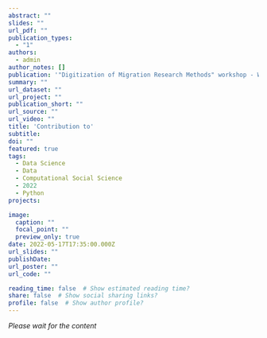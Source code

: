 ```yaml
---
abstract: ""
slides: ""
url_pdf: ""
publication_types:
  - "1"
authors:
  - admin
author_notes: []
publication: '"Digitization of Migration Research Methods" workshop - Warsaw'
summary: ""
url_dataset: ""
url_project: ""
publication_short: ""
url_source: ""
url_video: ""
title: 'Contribution to'
subtitle: 
doi: ""
featured: true
tags:
  - Data Science
  - Data
  - Computational Social Science
  - 2022
  - Python
projects:

image:
  caption: ""
  focal_point: ""
  preview_only: true
date: 2022-05-17T17:35:00.000Z
url_slides: ""
publishDate: 
url_poster: ""
url_code: ""

reading_time: false  # Show estimated reading time?
share: false  # Show social sharing links?
profile: false  # Show author profile?
---
```


_Please wait for the content_
